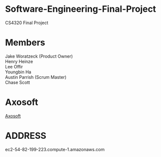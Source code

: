 # Software-Engineering-Final-Project
CS4320 Final Project

# Members
Jake Woratzeck (Product Owner) </br>
Henry Heinze </br>
Lee Offir </br>
Youngbin Ha </br>
Austin Parrish (Scrum Master) </br>
Chase Scott  

# Axosoft
[Axosoft](https://jakeworatzeck.axosoft.com/)

# ADDRESS
ec2-54-82-199-223.compute-1.amazonaws.com
